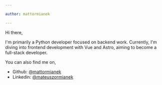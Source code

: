 ```yaml
---

author: mattormianek

---
```


Hi there,

I'm primarily a Python developer focused on backend work. Currently, I'm diving into frontend development with Vue and Astro, aiming to become a full-stack developer.


You can also find me on,
- Github:   [@mattormianek](https://github.com/mattormianek)
- Linkedin: [@mateuszormianek](https://www.linkedin.com/in/mateuszormianek/)

